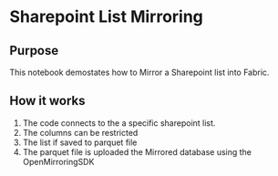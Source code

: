 # Sharepoint List Mirroring

## Purpose
This notebook demostates how to Mirror a Sharepoint list into Fabric.  

## How it works
1. The code connects to the a specific sharepoint list.
1. The columns can be restricted
1. The list if saved to parquet file
1. The parquet file is uploaded the Mirrored database using the OpenMirroringSDK
